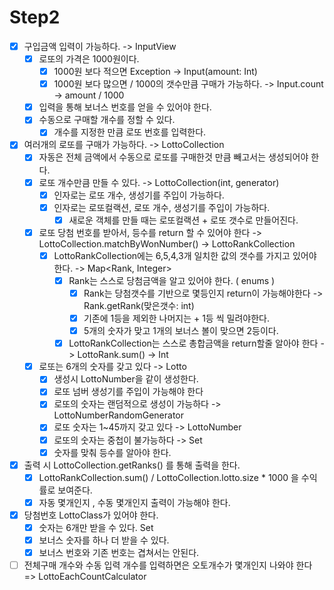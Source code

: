 # Step2
- [X] 구입금액 입력이 가능하다. -> InputView
    - [X] 로또의 가격은 1000원이다.
        - [X] 1000원 보다 적으면 Exception -> Input(amount: Int)
        - [X] 1000원 보다 많으면 / 1000의 갯수만큼 구매가 가능하다. -> Input.count -> amount / 1000
    - [X] 입력을 통해 보너스 번호를 얻을 수 있어야 한다.
    - [X] 수동으로 구매할 개수를 정할 수 있다.
        - [X] 개수를 지정한 만큼 로또 번호를 입력한다.
- [X] 여러개의 로또를 구매가 가능하다. -> LottoCollection
    - [X] 자동은 전체 금액에서 수동으로 로또를 구매한것 만큼 빼고서는 생성되어야 한다.
    - [X] 로또 개수만큼 만들 수 있다. -> LottoCollection(int, generator)
        - [X] 인자로는 로또 개수, 생성기를 주입이 가능하다.
        - [X] 인자로는 로또컬랙션, 로또 개수, 생성기를 주입이 가능하다.
            - [X] 새로운 객체를 만들 때는 로또컬랙션 + 로또 갯수로 만들어진다.
    - [X] 로또 당첨 번호를 받아서, 등수를 return 할 수 있어야 한다 -> LottoCollection.matchByWonNumber() -> LottoRankCollection
        - [X] LottoRankCollection에는 6,5,4,3개 일치한 값의 갯수를 가지고 있어야 한다. -> Map<Rank, Integer> 
            - [X] Rank는 스스로 당첨금액을 알고 있어야 한다. ( enums ) 
                - [X] Rank는 당첨갯수를 기반으로 몇등인지 return이 가능해야한다 -> Rank.getRank(맞은갯수: int)
                - [X] 기존에 1등을 제외한 나머지는 + 1등 씩 밀려야한다.
                - [X] 5개의 숫자가 맞고 1개의 보너스 볼이 맞으면 2등이다.
                
            - [X] LottoRankCollection는 스스로 총합금액을 return할줄 알아야 한다 -> LottoRank.sum() -> Int
      
    - [X] 로또는 6개의 숫자를 갖고 있다 -> Lotto
        - [X] 생성시 LottoNumber을 같이 생성한다.
        - [X] 로또 넘버 생성기를 주입이 가능해야 한다 
        - [X] 로또의 숫자는 랜덤적으로 생성이 가능하다 -> LottoNumberRandomGenerator
        - [X] 로또 숫자는 1~45까지 갖고 있다 -> LottoNumber
        - [X] 로또의 숫자는 중첩이 불가능하다 -> Set
        - [X] 숫자를 맞춰 등수를 알아야 한다.
- [X] 출력 시 LottoCollection.getRanks() 를 통해 출력을 한다.
    - [X] LottoRankCollection.sum() / LottoCollection.lotto.size * 1000 을 수익률로 보여준다.
    - [X] 자동 몇개인지 , 수동 몇개인지 출력이 가능해야 한다.
- [X] 당첨번호 LottoClass가 있어야 한다.
    - [X] 숫자는 6개만 받을 수 있다. Set<LottoNumber>
    - [X] 보너스 숫자를 하나 더 받을 수 있다.
    - [X] 보너스 번호와 기존 번호는 겹쳐서는 안된다.
- [ ] 전체구매 개수와 수동 입력 개수를 입력하면은 오토개수가 몇개인지 나와야 한다 => LottoEachCountCalculator